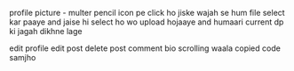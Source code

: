 profile picture - multer
pencil icon pe click ho jiske wajah se hum file select kar paaye and jaise hi select ho wo upload hojaaye and humaari current dp ki jagah dikhne lage

edit profile
edit post
delete post
comment
bio
scrolling waala copied code samjho